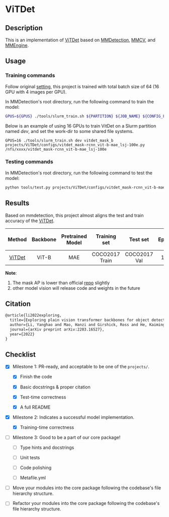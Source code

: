 # ViTDet

## Description

This is an implementation of [ViTDet](https://github.com/facebookresearch/detectron2/tree/main/projects/ViTDet) based on [MMDetection](https://github.com/facebookresearch/detectron2/tree/main/projects/ViTDet), [MMCV](https://github.com/open-mmlab/mmcv), and [MMEngine](https://github.com/open-mmlab/mmengine).

## Usage

### Training commands

Follow original [setting](https://github.com/facebookresearch/detectron2/tree/main/projects/ViTDet), this project is trained with total batch size of 64 (16 GPU with 4 images per GPU).

In MMDetection's root directory, run the following command to train the model:

```bash
GPUS=${GPUS} ./tools/slurm_train.sh ${PARTITION} ${JOB_NAME} ${CONFIG_FILE} ${WORK_DIR}
```

Below is an example of using 16 GPUs to train VitDet on a Slurm partition named _dev_, and set the work-dir to some shared file systems.

```shell
GPUS=16 ./tools/slurm_train.sh dev vitdet_mask_b projects/ViTDet/configs/vitdet_mask-rcnn_vit-b-mae_lsj-100e.py /nfs/xxxx/vitdet_mask-rcnn_vit-b-mae_lsj-100e
```

### Testing commands

In MMDetection's root directory, run the following command to test the model:

```bash
python tools/test.py projects/ViTDet/configs/vitdet_mask-rcnn_vit-b-mae_lsj-100e.py ${CHECKPOINT_PATH}
```

## Results

Based on mmdetection, this project almost aligns the test and train accuracy of the [ViTDet](https://github.com/facebookresearch/detectron2/tree/main/projects/ViTDet).

|                           Method                           | Backbone | Pretrained Model |  Training set  |   Test set   | Epoch | Val Box AP | Val Mask  AP |                                                                                                                                                               Download                                                                                                                                                                |
| :--------------------------------------------------------: | :------: | :--------------: | :------------: | :----------: | :---: | :--------: | :----------: | :-----------------------------------------------------------------------------------------------------------------------------------------------------------------------------------------------------------------------------------------------------------------------------------------------------------------------------------: |
| [ViTDet](./configs/vitdet_mask-rcnn_vit-b-mae_lsj-100e.py) |  ViT-B   |       MAE        | COCO2017 Train | COCO2017 Val |  100  |    51.6    |     45.7     | [model](https://download.openmmlab.com/mmdetection/v3.0/vitdet/vitdet_mask-rcnn_vit-b-mae_lsj-100e/vitdet_mask-rcnn_vit-b-mae_lsj-100e_20230328_153519-e15fe294.pth) / [log](https://download.openmmlab.com/mmdetection/v3.0/vitdet/vitdet_mask-rcnn_vit-b-mae_lsj-100e/vitdet_mask-rcnn_vit-b-mae_lsj-100e_20230328_153519.log.json) |

**Note**:

1. The mask AP is lower than official [repo](https://github.com/facebookresearch/detectron2/tree/main/projects/ViTDet) slightly
2. other model vision will release code and weights in the future

## Citation

```latex
@article{li2022exploring,
  title={Exploring plain vision transformer backbones for object detection},
  author={Li, Yanghao and Mao, Hanzi and Girshick, Ross and He, Kaiming},
  journal={arXiv preprint arXiv:2203.16527},
  year={2022}
}
```

## Checklist

<!-- Here is a checklist illustrating a usual development workflow of a successful project, and also serves as an overview of this project's progress. The PIC (person in charge) or contributors of this project should check all the items that they believe have been finished, which will further be verified by codebase maintainers via a PR.
OpenMMLab's maintainer will review the code to ensure the project's quality. Reaching the first milestone means that this project suffices the minimum requirement of being merged into 'projects/'. But this project is only eligible to become a part of the core package upon attaining the last milestone.
Note that keeping this section up-to-date is crucial not only for this project's developers but the entire community, since there might be some other contributors joining this project and deciding their starting point from this list. It also helps maintainers accurately estimate time and effort on further code polishing, if needed.
A project does not necessarily have to be finished in a single PR, but it's essential for the project to at least reach the first milestone in its very first PR. -->

- [x] Milestone 1: PR-ready, and acceptable to be one of the `projects/`.

  - [x] Finish the code

    <!-- The code's design shall follow existing interfaces and convention. For example, each model component should be registered into `mmdet.registry.MODELS` and configurable via a config file. -->

  - [x] Basic docstrings & proper citation

    <!-- Each major object should contain a docstring, describing its functionality and arguments. If you have adapted the code from other open-source projects, don't forget to cite the source project in docstring and make sure your behavior is not against its license. Typically, we do not accept any code snippet under GPL license. [A Short Guide to Open Source Licenses](https://medium.com/nationwide-technology/a-short-guide-to-open-source-licenses-cf5b1c329edd) -->

  - [x] Test-time correctness

    <!-- If you are reproducing the result from a paper, make sure your model's inference-time performance matches that in the original paper. The weights usually could be obtained by simply renaming the keys in the official pre-trained weights. This test could be skipped though, if you are able to prove the training-time correctness and check the second milestone. -->

  - [x] A full README

    <!-- As this template does. -->

- [x] Milestone 2: Indicates a successful model implementation.

  - [x] Training-time correctness

    <!-- If you are reproducing the result from a paper, checking this item means that you should have trained your model from scratch based on the original paper's specification and verified that the final result matches the report within a minor error range. -->

- [ ] Milestone 3: Good to be a part of our core package!

  - [ ] Type hints and docstrings

    <!-- Ideally *all* the methods should have [type hints](https://www.pythontutorial.net/python-basics/python-type-hints/) and [docstrings](https://google.github.io/styleguide/pyguide.html#381-docstrings). [Example](https://github.com/open-mmlab/mmdetection/blob/5b0d5b40d5c6cfda906db7464ca22cbd4396728a/mmdet/datasets/transforms/transforms.py#L41-L169) -->

  - [ ] Unit tests

    <!-- Unit tests for each module are required. [Example](https://github.com/open-mmlab/mmdetection/blob/5b0d5b40d5c6cfda906db7464ca22cbd4396728a/tests/test_datasets/test_transforms/test_transforms.py#L35-L88) -->

  - [ ] Code polishing

    <!-- Refactor your code according to reviewer's comment. -->

  - [ ] Metafile.yml

    <!-- It will be parsed by MIM and Inferencer. [Example](https://github.com/open-mmlab/mmdetection/blob/3.x/configs/faster_rcnn/metafile.yml) -->

- [ ] Move your modules into the core package following the codebase's file hierarchy structure.

  <!-- In particular, you may have to refactor this README into a standard one. [Example](https://github.com/open-mmlab/mmdetection/blob/3.x/configs/faster_rcnn/README.md) -->

- [ ] Refactor your modules into the core package following the codebase's file hierarchy structure.
